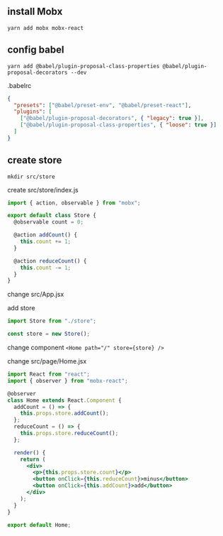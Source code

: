 ## install Mobx

`yarn add mobx mobx-react`

## config babel

```
yarn add @babel/plugin-proposal-class-properties @babel/plugin-proposal-decorators --dev
```

.babelrc

```json
{
  "presets": ["@babel/preset-env", "@babel/preset-react"],
  "plugins": [
    ["@babel/plugin-proposal-decorators", { "legacy": true }],
    ["@babel/plugin-proposal-class-properties", { "loose": true }]
  ]
}
```

## create store

`mkdir src/store`

create src/store/index.js

```js
import { action, observable } from "mobx";

export default class Store {
  @observable count = 0;

  @action addCount() {
    this.count += 1;
  }

  @action reduceCount() {
    this.count -= 1;
  }
}
```

change src/App.jsx

add store

```jsx
import Store from "./store";

const store = new Store();
```

change <Home/> component
`<Home path="/" store={store} />`

change src/page/Home.jsx

```jsx
import React from "react";
import { observer } from "mobx-react";

@observer
class Home extends React.Component {
  addCount = () => {
    this.props.store.addCount();
  };
  reduceCount = () => {
    this.props.store.reduceCount();
  };

  render() {
    return (
      <div>
        <p>{this.props.store.count}</p>
        <button onClick={this.reduceCount}>minus</button>
        <button onClick={this.addCount}>add</button>
      </div>
    );
  }
}

export default Home;
```
